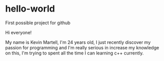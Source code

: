# hello-world
First possible project for github

Hi everyone!

My name is Kevin Martell, I'm 24 years old, I just recently discover my passion for programming and I'm really serious in increase my knowledge on this, I'm trying to spent all the time I can learning c++ currently.

